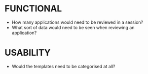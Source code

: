 # FUNCTIONAL

* How many applications would need to be reviewed in a session?
* What sort of data would need to be seen when reviewing an application?


# USABILITY

* Would the templates need to be categorised at all?